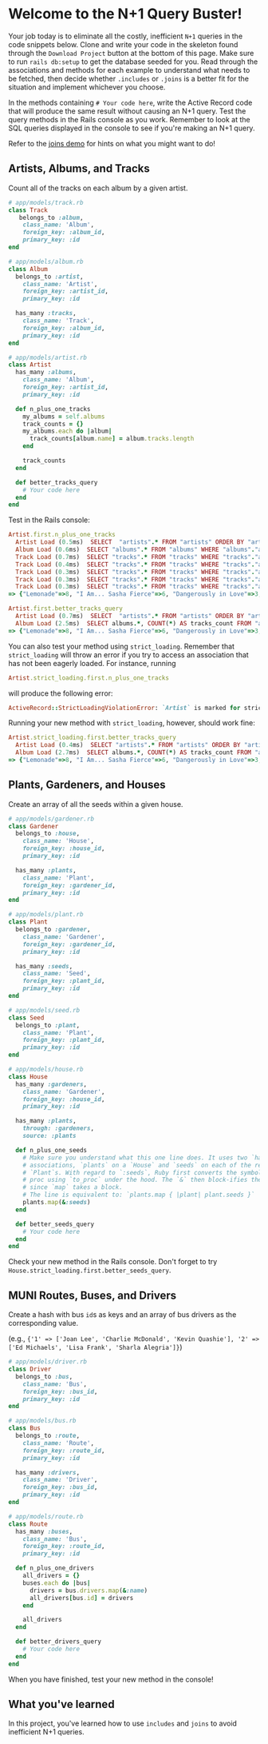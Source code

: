 # Welcome to the N+1 Query Buster!

Your job today is to eliminate all the costly, inefficient `N+1` queries in the
code snippets below. Clone and write your code in the skeleton found through
the `Download Project` button at the bottom of this page. Make sure to run
`rails db:setup` to get the database seeded for you. Read through the
associations and methods for each example to understand what needs to be
fetched, then decide whether `.includes` or `.joins` is a better fit for the
situation and implement whichever you choose.

In the methods containing `# Your code here`, write the Active Record
code that will produce the same result without causing an N+1 query. Test the
query methods in the Rails console as you work. Remember to look at the SQL
queries displayed in the console to see if you're making an N+1 query.

Refer to the [joins demo][demo] for hints on what you might want to do!

[demo]: https://github.com/appacademy/practice-for-ch-sql-joins_demo

## Artists, Albums, and Tracks

Count all of the tracks on each album by a given artist.

```ruby
# app/models/track.rb
class Track
   belongs_to :album,
    class_name: 'Album',
    foreign_key: :album_id,
    primary_key: :id
end

# app/models/album.rb
class Album
  belongs_to :artist,
    class_name: 'Artist',
    foreign_key: :artist_id,
    primary_key: :id

  has_many :tracks,
    class_name: 'Track',
    foreign_key: :album_id,
    primary_key: :id
end

# app/models/artist.rb
class Artist
  has_many :albums,
    class_name: 'Album',
    foreign_key: :artist_id,
    primary_key: :id

  def n_plus_one_tracks
    my_albums = self.albums
    track_counts = {}
    my_albums.each do |album|
      track_counts[album.name] = album.tracks.length
    end

    track_counts
  end

  def better_tracks_query
    # Your code here
  end
end
```

Test in the Rails console:

```ruby
Artist.first.n_plus_one_tracks
  Artist Load (0.5ms)  SELECT  "artists".* FROM "artists" ORDER BY "artists"."id" ASC LIMIT $1  [["LIMIT", 1]]
  Album Load (0.6ms)  SELECT "albums".* FROM "albums" WHERE "albums"."artist_id" = $1  [["artist_id", 1]]
  Track Load (0.7ms)  SELECT "tracks".* FROM "tracks" WHERE "tracks"."album_id" = $1  [["album_id", 1]]
  Track Load (0.4ms)  SELECT "tracks".* FROM "tracks" WHERE "tracks"."album_id" = $1  [["album_id", 2]]
  Track Load (0.3ms)  SELECT "tracks".* FROM "tracks" WHERE "tracks"."album_id" = $1  [["album_id", 3]]
  Track Load (0.3ms)  SELECT "tracks".* FROM "tracks" WHERE "tracks"."album_id" = $1  [["album_id", 4]]
  Track Load (0.3ms)  SELECT "tracks".* FROM "tracks" WHERE "tracks"."album_id" = $1  [["album_id", 5]]
=> {"Lemonade"=>8, "I Am... Sasha Fierce"=>6, "Dangerously in Love"=>3, "B'Day"=>4, "4"=>1}

Artist.first.better_tracks_query
  Artist Load (0.7ms)  SELECT  "artists".* FROM "artists" ORDER BY "artists"."id" ASC LIMIT $1  [["LIMIT", 1]]
  Album Load (2.5ms)  SELECT albums.*, COUNT(*) AS tracks_count FROM "albums" INNER JOIN "tracks" ON "tracks"."album_id" = "albums"."id" WHERE "albums"."artist_id" = $1 GROUP BY albums.id  [["artist_id", 1]]
=> {"Lemonade"=>8, "I Am... Sasha Fierce"=>6, "Dangerously in Love"=>3, "B'Day"=>4, "4"=>1}
```

You can also test your method using `strict_loading`. Remember that
`strict_loading` will throw an error if you try to access an association that
has not been eagerly loaded. For instance, running

```rb
Artist.strict_loading.first.n_plus_one_tracks
```

will produce the following error:

```rb
ActiveRecord::StrictLoadingViolationError: `Artist` is marked for strict_loading. The `Album` association named `:albums` cannot be lazily loaded.
```

Running your new method with `strict_loading`, however, should work fine:

```rb
Artist.strict_loading.first.better_tracks_query
  Artist Load (0.4ms)  SELECT "artists".* FROM "artists" ORDER BY "artists"."id" ASC LIMIT $1  [["LIMIT", 1]]
  Album Load (2.7ms)  SELECT albums.*, COUNT(*) AS tracks_count FROM "albums" INNER JOIN "tracks" ON "tracks"."album_id" = "albums"."id" WHERE "albums"."artist_id" = $1 GROUP BY "albums"."id"  [["artist_id", 1]]
=> {"Lemonade"=>8, "I Am... Sasha Fierce"=>6, "Dangerously in Love"=>3, "B'Day"=>4, "4"=>1}
```

## Plants, Gardeners, and Houses

Create an array of all the seeds within a given house.

```ruby
# app/models/gardener.rb
class Gardener
  belongs_to :house,
    class_name: 'House',
    foreign_key: :house_id,
    primary_key: :id

  has_many :plants,
    class_name: 'Plant',
    foreign_key: :gardener_id,
    primary_key: :id
end

# app/models/plant.rb
class Plant
  belongs_to :gardener,
    class_name: 'Gardener',
    foreign_key: :gardener_id,
    primary_key: :id

  has_many :seeds,
    class_name: 'Seed',
    foreign_key: :plant_id,
    primary_key: :id
end

# app/models/seed.rb
class Seed
  belongs_to :plant,
    class_name: 'Plant',
    foreign_key: :plant_id,
    primary_key: :id
end

# app/models/house.rb
class House
  has_many :gardeners,
    class_name: 'Gardener',
    foreign_key: :house_id,
    primary_key: :id

  has_many :plants,
    through: :gardeners,
    source: :plants

  def n_plus_one_seeds
    # Make sure you understand what this one line does. It uses two `has_many`
    # associations, `plants` on a `House` and `seeds` on each of the resulting
    # `Plant`s. With regard to `:seeds`, Ruby first converts the symbol to a
    # proc using `to_proc` under the hood. The `&` then block-ifies the proc
    # since `map` takes a block.
    # The line is equivalent to: `plants.map { |plant| plant.seeds }`
    plants.map(&:seeds)
  end

  def better_seeds_query
    # Your code here
  end
end
```

Check your new method in the Rails console. Don't forget to try
`House.strict_loading.first.better_seeds_query`.

## MUNI Routes, Buses, and Drivers

Create a hash with bus `id`s as keys and an array of bus drivers as the
corresponding value.

(e.g., `{'1' => ['Joan Lee', 'Charlie McDonald', 'Kevin Quashie'], '2' => ['Ed
Michaels', 'Lisa Frank', 'Sharla Alegria']}`)

```ruby
# app/models/driver.rb
class Driver
  belongs_to :bus,
    class_name: 'Bus',
    foreign_key: :bus_id,
    primary_key: :id
end

# app/models/bus.rb
class Bus
  belongs_to :route,
    class_name: 'Route',
    foreign_key: :route_id,
    primary_key: :id

  has_many :drivers,
    class_name: 'Driver',
    foreign_key: :bus_id,
    primary_key: :id
end

# app/models/route.rb
class Route
  has_many :buses,
    class_name: 'Bus',
    foreign_key: :route_id,
    primary_key: :id

  def n_plus_one_drivers
    all_drivers = {}
    buses.each do |bus|
      drivers = bus.drivers.map(&:name)
      all_drivers[bus.id] = drivers
    end

    all_drivers
  end

  def better_drivers_query
    # Your code here
  end
end
```

When you have finished, test your new method in the console!

## What you've learned

In this project, you've learned how to use `includes` and `joins` to avoid
inefficient N+1 queries.